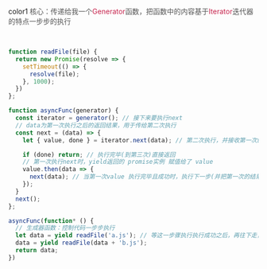 <br/>color1
<font style="color:rgb(85, 85, 85);">核心：传递给我一个</font><font style="color:rgb(199, 37, 78);">Generator</font><font style="color:rgb(85, 85, 85);">函数，把函数中的内容基于</font><font style="color:rgb(199, 37, 78);">Iterator</font><font style="color:rgb(85, 85, 85);">迭代器的特点一步步的执行</font>

<br/>

```javascript
function readFile(file) {
  return new Promise(resolve => {
    setTimeout(() => {
      resolve(file);
    }, 1000);
  })
};

function asyncFunc(generator) {
  const iterator = generator(); // 接下来要执行next
  // data为第一次执行之后的返回结果，用于传给第二次执行
  const next = (data) => {
    let { value, done } = iterator.next(data); // 第二次执行，并接收第一次的请求结果 data

    if (done) return; // 执行完毕(到第三次)直接返回
    // 第一次执行next时，yield返回的 promise实例 赋值给了 value
    value.then(data => {
      next(data); // 当第一次value 执行完毕且成功时，执行下一步(并把第一次的结果传递下一步)
    });
  }
  next();
};

asyncFunc(function* () {
  // 生成器函数：控制代码一步步执行 
  let data = yield readFile('a.js'); // 等这一步骤执行执行成功之后，再往下走，没执行完的时候，直接返回
  data = yield readFile(data + 'b.js');
  return data;
})
```

